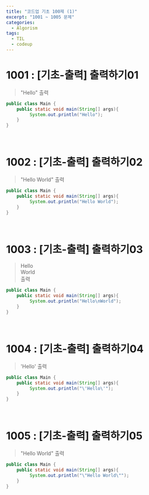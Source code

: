 ```yaml
---
title: "코드업 기초 100제 (1)"
excerpt: "1001 ~ 1005 문제"
categories: 
  - Algorism
tags: 
  - TIL
  - codeup
---
```

# 1001 : [기초-출력] 출력하기01
> "Hello" 출력

``` java
public class Main {
    public static void main(String[] args){
         System.out.println("Hello");
    }
}
```
<br/>

# 1002 : [기초-출력] 출력하기02
> "Hello World" 출력

```java
public class Main {
    public static void main(String[] args){
         System.out.println("Hello World");
    }
}
```
<br/>

# 1003 : [기초-출력] 출력하기03
> Hello<br/>
  World<br/>
  출력

```java
public class Main {
    public static void main(String[] args){
         System.out.println("Hello\nWorld");
    }
}
```
<br/>

# 1004 : [기초-출력] 출력하기04
> 'Hello' 출력

```java
public class Main {
    public static void main(String[] args){
         System.out.println("\'Hello\'");
    }
}
```
<br/>

# 1005 : [기초-출력] 출력하기05
> "Hello World" 출력

```java
public class Main {
    public static void main(String[] args){
         System.out.println("\"Hello World\"");
    }
}
```
<br/>